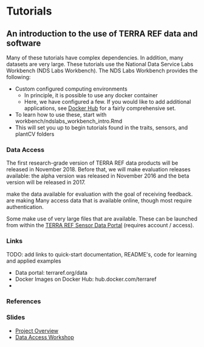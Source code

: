 
# Tutorials

## An introduction to the use of TERRA REF data and software

Many of these tutorials have complex dependencies. In addition, many datasets are very large. These tutorials use the National Data Service Labs Workbench (NDS Labs Workbench). The NDS Labs Workbench provides the following:

* Custom configured computing environments  
  * In principle, it is possible to use any docker container
  * Here, we have configured a few. If you would like to add additional applications, see [Docker Hub](https://hub.docker.com/explore/) for a fairly comprehensive set.
* To learn how to use these, start with workbench/ndslabs_workbench_intro.Rmd
* This will set you up to begin tutorials found in the traits, sensors, and plantCV folders

### Data Access

The first research-grade version of TERRA REF data products will be released in November 2018. 
Before that, we will make evaluation releases available: the alpha version was released in November 2016 and the beta version will be released in 2017.

make the data available for evaluation with the goal of receiving feedback.
are making 
Many access data that is available online, though most require authentication.

Some make use of very large files that are available. 
These can be launched from within the [TERRA REF Sensor Data Portal](https://terraref.ncsa.illinois.edu) (requires account / access).


### Links

TODO: add links to quick-start documentation, README's, code for learning and applied examples

* Data portal: terraref.org/data
* Docker Images on Docker Hub: hub.docker.com/terraref
* 

### References



### Slides

* [Project Overview](https://docs.google.com/presentation/d/1MVOGt2xKgCfeUdVF9tWyyWrcPPfSg9DQvxHWQ0nN44U/pub?start=false&loop=false&delayms=3000)
* [Data Access Workshop](https://docs.google.com/presentation/d/1YikA_h9LIgTJkuNrAublpWIoT2pRF-E-RI1k1UlqeAE/pub?start=false&loop=false&delayms=3000)
